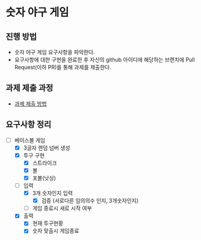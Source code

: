 # 숫자 야구 게임

## 진행 방법

* 숫자 야구 게임 요구사항을 파악한다.
* 요구사항에 대한 구현을 완료한 후 자신의 github 아이디에 해당하는 브랜치에 Pull Request(이하 PR)를 통해 과제를 제출한다.

## 과제 제출 과정

* [과제 제출 방법](https://github.com/next-step/nextstep-docs/tree/master/precourse)

## 요구사항 정리

- [ ] 베이스볼 게임
  - [x] 3글자 랜덤 넘버 생성
  - [x] 투구 구현
    - [x] 스트라이크
    - [x] 볼
    - [x] 포볼(낫싱)
  - [ ] 입력
    - [x] 3개 숫자인지 입력
      - [x] 검증 (서로다른 임의의수 인지, 3개숫자인지)
    - [ ] 게임 종료시 새로 시작 여부
  - [x] 출력
    - [x] 현재 투구현황
    - [x] 숫자 맞출시 게임종료